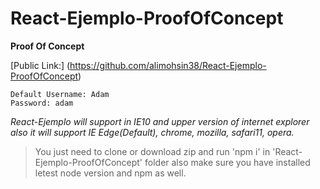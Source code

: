 # React-Ejemplo-ProofOfConcept
__Proof Of Concept__

[Public Link:]  (https://github.com/alimohsin38/React-Ejemplo-ProofOfConcept)
```
Default Username: Adam
Password: adam
```

*React-Ejemplo will support in IE10 and upper version of internet explorer also it will support IE Edge(Default), chrome, mozilla, safari11, opera.*

>You just need to clone or download zip and run 'npm i' in 'React-Ejemplo-ProofOfConcept' folder also make sure you have installed letest node version and npm as well.
